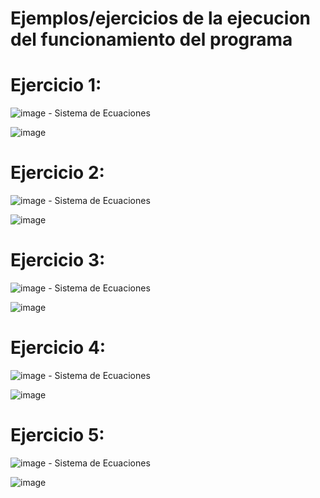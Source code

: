  # Ejemplos/ejercicios de la ejecucion del funcionamiento del programa

# Ejercicio 1:

![image](https://github.com/CristianCHsx/Metodos-Numericos/assets/162630564/f7e51023-d300-49a9-b5a0-785e97c125ee)  - Sistema de Ecuaciones

![image](https://github.com/CristianCHsx/Metodos-Numericos/assets/162630564/fa3294db-46b8-4d7b-b88a-a2c4be05459d)


# Ejercicio 2:

![image](https://github.com/CristianCHsx/Metodos-Numericos/assets/162630564/55f74914-7283-4aed-bd18-729b932f4b30) - Sistema de Ecuaciones

![image](https://github.com/CristianCHsx/Metodos-Numericos/assets/162630564/b2801b95-c789-4ff9-bc5e-e0018418f8f4)

# Ejercicio 3:

![image](https://github.com/CristianCHsx/Metodos-Numericos/assets/162630564/db9bf4eb-7c25-4566-a74a-d27c4533fb19) - Sistema de Ecuaciones

 
 ![image](https://github.com/CristianCHsx/Metodos-Numericos/assets/162630564/f7647fb2-bb03-434a-9678-9fe0e6f69a94)

# Ejercicio 4:

![image](https://github.com/CristianCHsx/Metodos-Numericos/assets/162630564/25a186c5-cddc-4490-9469-0af080b0af93) - Sistema de Ecuaciones

![image](https://github.com/CristianCHsx/Metodos-Numericos/assets/162630564/5e081ca5-c246-45b6-8421-c7ffd97a62b0)

# Ejercicio 5:

![image](https://github.com/CristianCHsx/Metodos-Numericos/assets/162630564/8fca41d3-f5eb-4f48-a166-50c44800b92c) - Sistema de Ecuaciones

![image](https://github.com/CristianCHsx/Metodos-Numericos/assets/162630564/db1746f6-4a61-49a3-a636-249f099e2661)
